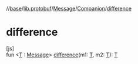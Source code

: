 //[base](../../../../index.md)/[lib.protobuf](../../index.md)/[Message](../index.md)/[Companion](index.md)/[difference](difference.md)

# difference

[js]\
fun &lt;[T](difference.md) : [Message](../index.md)&gt; [difference](difference.md)(m1: [T](difference.md), m2: [T](difference.md)): [T](difference.md)
